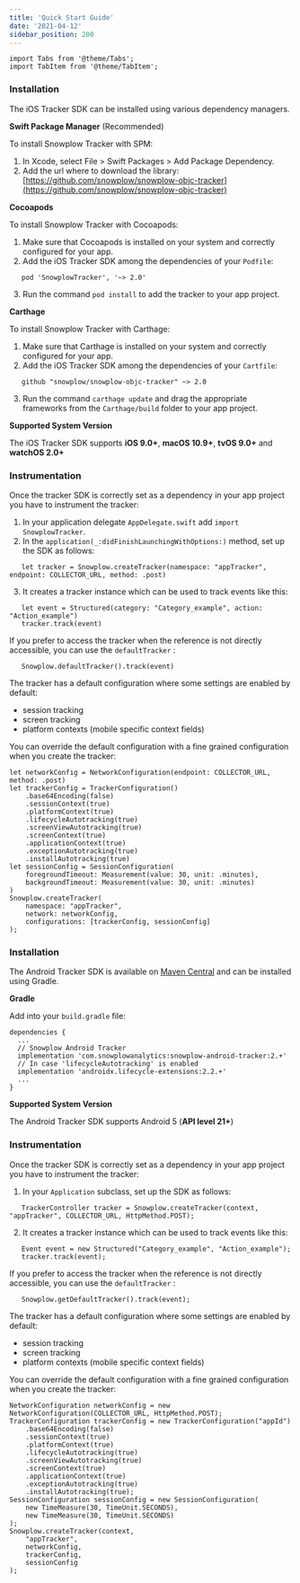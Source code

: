 ```yaml
---
title: 'Quick Start Guide'
date: '2021-04-12'
sidebar_position: 200
---
```


```mdx-code-block
import Tabs from '@theme/Tabs';
import TabItem from '@theme/TabItem';
```

<Tabs>
  <TabItem value="ios" label="iOS Tracker" default>

### Installation

The iOS Tracker SDK can be installed using various dependency managers.

**Swift Package Manager** (Recommended)

To install Snowplow Tracker with SPM:

1. In Xcode, select File > Swift Packages > Add Package Dependency.
2. Add the url where to download the library: [https://github.com/snowplow/snowplow-objc-tracker](https://github.com/snowplow/snowplow-objc-tracker)

**Cocoapods**

To install Snowplow Tracker with Cocoapods:

1. Make sure that Cocoapods is installed on your system and correctly configured for your app.
2. Add the iOS Tracker SDK among the dependencies of your `Podfile`:

```
   pod 'SnowplowTracker', '~> 2.0'
```

3. Run the command `pod install` to add the tracker to your app project.

**Carthage**

To install Snowplow Tracker with Carthage:

1. Make sure that Carthage is installed on your system and correctly configured for your app.
2. Add the iOS Tracker SDK among the dependencies of your `Cartfile`:

```
   github "snowplow/snowplow-objc-tracker" ~> 2.0
```

3. Run the command `carthage update` and drag the appropriate frameworks from the `Carthage/build` folder to your app project.

**Supported System Version**

The iOS Tracker SDK supports **iOS 9.0+**, **macOS 10.9+**, **tvOS 9.0+** and **watchOS 2.0+**

### Instrumentation

Once the tracker SDK is correctly set as a dependency in your app project you have to instrument the tracker:

1. In your application delegate `AppDelegate.swift` add `import SnowplowTracker`.
2. In the `application(_:didFinishLaunchingWithOptions:)` method, set up the SDK as follows:

```
   let tracker = Snowplow.createTracker(namespace: "appTracker", endpoint: COLLECTOR_URL, method: .post)
```

3. It creates a tracker instance which can be used to track events like this:

```
   let event = Structured(category: "Category_example", action: "Action_example")
   tracker.track(event)
```

If you prefer to access the tracker when the reference is not directly accessible, you can use the `defaultTracker` :

```
   Snowplow.defaultTracker().track(event)
```

The tracker has a default configuration where some settings are enabled by default:

- session tracking
- screen tracking
- platform contexts (mobile specific context fields)

You can override the default configuration with a fine grained configuration when you create the tracker:

```
let networkConfig = NetworkConfiguration(endpoint: COLLECTOR_URL, method: .post)
let trackerConfig = TrackerConfiguration()
    .base64Encoding(false)
    .sessionContext(true)
    .platformContext(true)
    .lifecycleAutotracking(true)
    .screenViewAutotracking(true)
    .screenContext(true)
    .applicationContext(true)
    .exceptionAutotracking(true)
    .installAutotracking(true)
let sessionConfig = SessionConfiguration(
    foregroundTimeout: Measurement(value: 30, unit: .minutes),
    backgroundTimeout: Measurement(value: 30, unit: .minutes)
)
Snowplow.createTracker(
    namespace: "appTracker",
    network: networkConfig,
    configurations: [trackerConfig, sessionConfig]
);
```

  </TabItem>
  <TabItem value="android" label="Android Tracker">

### Installation

The Android Tracker SDK is available on [Maven Central](https://search.maven.org/artifact/com.snowplowanalytics/snowplow-android-tracker) and can be installed using Gradle.

**Gradle**

Add into your `build.gradle` file:

```
dependencies {
  ...
  // Snowplow Android Tracker
  implementation 'com.snowplowanalytics:snowplow-android-tracker:2.+'
  // In case 'lifecycleAutotracking' is enabled
  implementation 'androidx.lifecycle-extensions:2.2.+'
  ...
}
```

**Supported System Version**

The Android Tracker SDK supports Android 5 (**API level 21+**)

### Instrumentation

Once the tracker SDK is correctly set as a dependency in your app project you have to instrument the tracker:

1. In your `Application` subclass, set up the SDK as follows:

```
   TrackerController tracker = Snowplow.createTracker(context, "appTracker", COLLECTOR_URL, HttpMethod.POST);
```

2. It creates a tracker instance which can be used to track events like this:

```
   Event event = new Structured("Category_example", "Action_example");
   tracker.track(event);
```

If you prefer to access the tracker when the reference is not directly accessible, you can use the `defaultTracker` :

```
   Snowplow.getDefaultTracker().track(event);
```

The tracker has a default configuration where some settings are enabled by default:

- session tracking
- screen tracking
- platform contexts (mobile specific context fields)

You can override the default configuration with a fine grained configuration when you create the tracker:

```
NetworkConfiguration networkConfig = new NetworkConfiguration(COLLECTOR_URL, HttpMethod.POST);
TrackerConfiguration trackerConfig = new TrackerConfiguration("appId")
    .base64Encoding(false)
    .sessionContext(true)
    .platformContext(true)
    .lifecycleAutotracking(true)
    .screenViewAutotracking(true)
    .screenContext(true)
    .applicationContext(true)
    .exceptionAutotracking(true)
    .installAutotracking(true);
SessionConfiguration sessionConfig = new SessionConfiguration(
    new TimeMeasure(30, TimeUnit.SECONDS),
    new TimeMeasure(30, TimeUnit.SECONDS)
);
Snowplow.createTracker(context,
    "appTracker",
    networkConfig,
    trackerConfig,
    sessionConfig
);
```

  </TabItem>
</Tabs>
